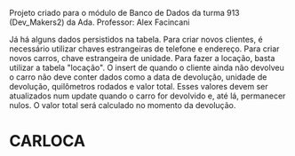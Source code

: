 Projeto criado para o módulo de Banco de Dados da turma 913 (Dev_Makers2) da Ada.
Professor: Alex Facincani

Já há alguns dados persistidos na tabela. Para criar novos clientes, é necessário utilizar chaves estrangeiras de telefone e endereço. Para criar novos carros, chave estrangeira de unidade.
Para fazer a locação, basta utilizar a tabela "locação". O insert de quando o cliente ainda não devolveu o carro não deve conter dados como a data de devolução, unidade de devolução, quilômetros rodados e valor total. Esses valores devem ser atualizados num update quando o carro for devolvido e, até lá, permanecer nulos. O valor total será calculado no momento da devolução.
# CARLOCA
